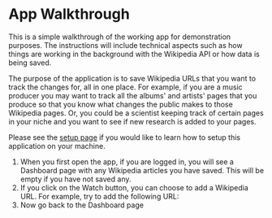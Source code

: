 # App Walkthrough
This is a simple walkthrough of the working app for demonstration purposes.  The instructions will include technical aspects such as how things are working in the background with the Wikipedia API or how data is being saved.

The purpose of the application is to save Wikipedia URLs that you want to track the changes for, all in one place.  For example, if you are a music producer you may want to track all the albums' and artists' pages that you produce so that you know what changes the public makes to those Wikipedia pages.  Or, you could be a scientist keeping track of certain pages in your niche and you want to see if new research is added to your pages.  

Please see the [setup page](https://github.com/razi-rais/eth-wikipedia-changetracker/blob/master/Documentation/Setup.md) if you would like to learn how to setup this application on your machine. 

1. When you first open the app, if you are logged in, you will see a Dashboard page with any Wikipedia articles you have saved.  This will be empty if you have not saved any. 
2. If you click on the Watch button, you can choose to add a Wikipedia URL.  For example, try to add the following URL: 
3. Now go back to the Dashboard page
